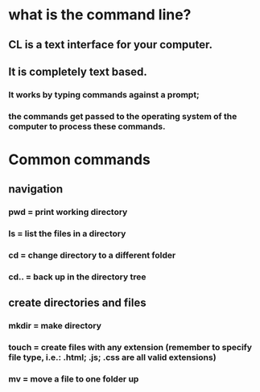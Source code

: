 # what is the command line? 
## CL is a text interface for your computer. 
## It is completely text based.
### It works by typing commands against a prompt; 
### the commands get passed to the operating system of the computer to process these commands.

# Common commands
## navigation
### pwd = print working directory 
### ls = list the files in a directory 
### cd = change directory to a different folder
### cd.. = back up in the directory tree
## create directories and files 
### mkdir = make directory
### touch = create files with any extension (remember to specify file type, i.e.: .html; .js; .css are all valid extensions)
### mv = move a file to one folder up 